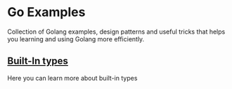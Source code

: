 # Go Examples
Collection of Golang examples, design patterns and useful tricks that helps you learning and using Golang more efficiently.

## [Built-In types](./builtins)
Here you can learn more about built-in types